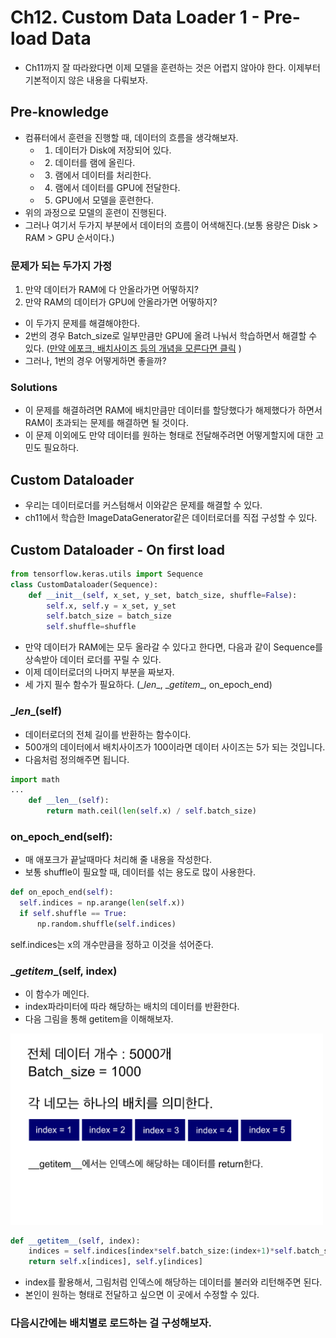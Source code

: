 # Ch12. Custom Data Loader 1 - Pre-load Data

* Ch11까지 잘 따라왔다면 이제 모델을 훈련하는 것은 어렵지 않아야 한다. 이제부터 기본적이지 않은 내용을 다뤄보자.

## Pre-knowledge
* 컴퓨터에서 훈련을 진행할 때, 데이터의 흐름을 생각해보자.
    + 1. 데이터가 Disk에 저장되어 있다.
    + 2. 데이터를 램에 올린다.
    + 3. 램에서 데이터를 처리한다.
    + 4. 램에서 데이터를 GPU에 전달한다.
    + 5. GPU에서 모델을 훈련한다.
* 위의 과정으로 모델의 훈련이 진행된다.
* 그러나 여기서 두가지 부분에서 데이터의 흐름이 어색해진다.(보통 용량은 Disk > RAM > GPU 순서이다.)

### 문제가 되는 두가지 가정
1. 만약 데이터가 RAM에 다 안올라가면 어떻하지?
2. 만약 RAM의 데이터가 GPU에 안올라가면 어떻하지?

* 이 두가지 문제를 해결해야한다.
* 2번의 경우 Batch_size로 일부만큼만 GPU에 올려 나눠서 학습하면서 해결할 수 있다. ([만약 에포크, 배치사이즈 등의 개념을 모른다면 클릭](https://github.com/KorKite/study-keras-basic/tree/main/special-session) )
* 그러나, 1번의 경우 어떻게하면 좋을까?

### Solutions
* 이 문제를 해결하려면 RAM에 배치만큼만 데이터를 할당했다가 해제했다가 하면서 RAM이 초과되는 문제를 해결하면 될 것이다.
* 이 문제 이외에도 만약 데이터를 원하는 형태로 전달해주려면 어떻게할지에 대한 고민도 필요하다.

## Custom Dataloader
* 우리는 데이터로더를 커스텀해서 이와같은 문제를 해결할 수 있다.
* ch11에서 학습한 ImageDataGenerator같은 데이터로더를 직접 구성할 수 있다.

## Custom Dataloader - On first load
```python
from tensorflow.keras.utils import Sequence
class CustomDataloader(Sequence):
	def __init__(self, x_set, y_set, batch_size, shuffle=False):
	    self.x, self.y = x_set, y_set
	    self.batch_size = batch_size
	    self.shuffle=shuffle
```
* 만약 데이터가 RAM에는 모두 올라갈 수 있다고 한다면, 다음과 같이 Sequence를 상속받아 데이터 로더를 꾸릴 수 있다.
* 이제 데이터로더의 나머지 부분을 짜보자.
* 세 가지 필수 함수가 필요하다. (\__len__, \__getitem__, on_epoch_end)

### \__len__(self)
* 데이터로더의 전체 길이를 반환하는 함수이다.
* 500개의 데이터에서 배치사이즈가 100이라면 데이터 사이즈는 5가 되는 것입니다.
* 다음처럼 정의해주면 됩니다.
```python
import math
...
    def __len__(self):
        return math.ceil(len(self.x) / self.batch_size)
```
### on_epoch_end(self):
* 매 애포크가 끝날때마다 처리해 줄 내용을 작성한다.
* 보통 shuffle이 필요할 때, 데이터를 섞는 용도로 많이 사용한다.
```python
def on_epoch_end(self):
  self.indices = np.arange(len(self.x))
  if self.shuffle == True:
      np.random.shuffle(self.indices)
```
self.indices는 x의 개수만큼을 정하고 이것을 섞어준다.


### \__getitem__(self, index)
* 이 함수가 메인다.
* index파라미터에 따라 해당하는 배치의 데이터를 반환한다.
* 다음 그림을 통해 getitem을 이해해보자.
<img src= "./../../figures/getitem.png" width = 500>

```python
def __getitem__(self, index):
    indices = self.indices[index*self.batch_size:(index+1)*self.batch_size]
    return self.x[indices], self.y[indices]
```
* index를 활용해서, 그림처럼 인덱스에 해당하는 데이터를 불러와 리턴해주면 된다.
* 본인이 원하는 형태로 전달하고 싶으면 이 곳에서 수정할 수 있다.

### 다음시간에는 배치별로 로드하는 걸 구성해보자.